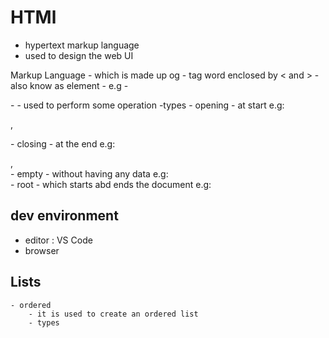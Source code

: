 # HTMl

 - hypertext markup language
 - used to design the web UI

Markup Language
    - which is made up og 
        - tag 
            word enclosed by < and >
        - also know as element 
        - e.g 
            - <p>
            - <table>
        -  used to perform some operation
    -types
       - opening 
            - at start
            e.g: <p>, <div>
       - closing 
            - at the end 
             e.g: </p>, </div>
        - empty 
            - without having any data
            e.g: <br/>
        - root
            - which starts abd ends the document
            e.g: <html>


## dev environment
 - editor : VS Code
 - browser 


## Lists
    - ordered 
        - it is used to create an ordered list
        - types



            
        
    